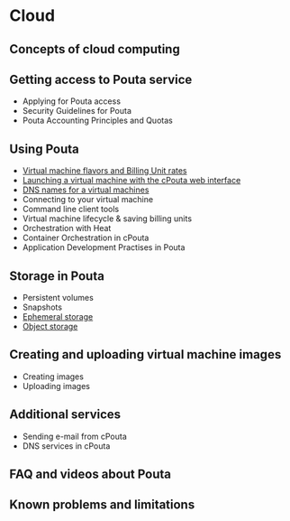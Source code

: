 # Cloud

## Concepts of cloud computing

## Getting access to Pouta service
* Applying for Pouta access <!--applying-for-pouta-access.md-->
* Security Guidelines for Pouta <!--security-guidelines-for-pouta.md-->
* Pouta Accounting Principles and Quotas <!--pouta-accounting-principles-and-quotas.md-->

## Using Pouta
* [Virtual machine flavors and Billing Unit rates](virtual-machine-flavors-and-billing-unit-rates.md)
* [Launching a virtual machine with the cPouta web interface](launching-a-virtual-machine-with-the-cPouta-web-interface.md)
* [DNS names for a virtual machines](dns.md)
* Connecting to your virtual machine
* Command line client tools
* Virtual machine lifecycle & saving billing units
* Orchestration with Heat
* Container Orchestration in cPouta
* Application Development Practises in Pouta

## Storage in Pouta

* Persistent volumes
* Snapshots
* [Ephemeral storage](pouta-ephemeral-storage.md)
* [Object storage](pouta-object-storage.md)



## Creating and uploading virtual machine images

* Creating images
* Uploading images

## Additional services
* Sending e-mail from cPouta
* DNS services in cPouta

## FAQ and videos about Pouta

## Known problems and limitations
